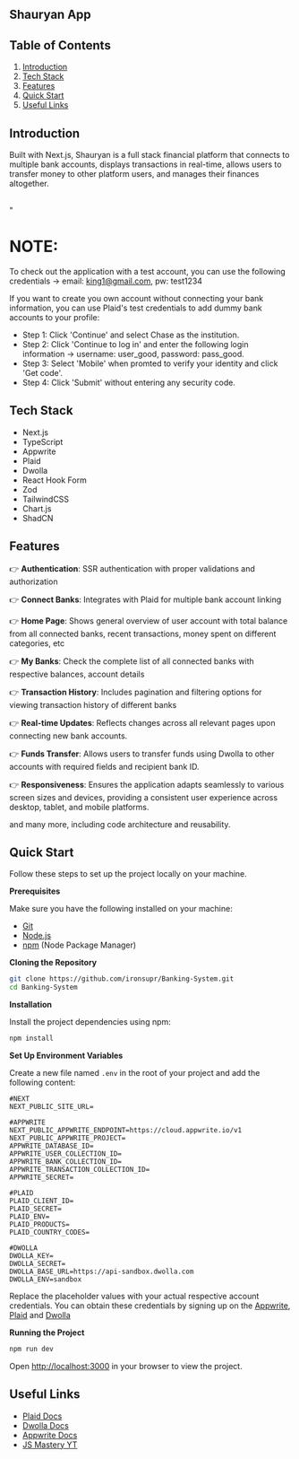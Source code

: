 ## Shauryan App

## <a name="table">Table of Contents</a>

1. [Introduction](#introduction)
2. [Tech Stack](#tech-stack)
3. [Features](#features)
4. [Quick Start](#quick-start)
5. [Useful Links](#useful-links)

## <a name="introduction">Introduction</a>

Built with Next.js, Shauryan is a full stack financial platform that connects to multiple bank accounts, displays transactions in real-time, allows users to transfer money to other platform users, and manages their finances altogether.

<!-- Active URL: [foti-banking-app.vercel.app](foti-banking-app.vercel.app) -->

<br/>
"
<!-- <img src='https://github.com/ironsupr/Banking-System/assets/67170897/b7af02ab-5383-45f9-bd11-d1b164a38240' width="800px"> -->

<br/>

# NOTE:

To check out the application with a test account, you can use the following credentials -> email: king1@gmail.com, pw: test1234

If you want to create you own account without connecting your bank information, you can use Plaid's test credentials to add dummy bank accounts to your profile: 
- Step 1: Click 'Continue' and select Chase as the institution.
- Step 2: Click 'Continue to log in' and enter the following login information -> username: user_good, password: pass_good. 
- Step 3: Select 'Mobile' when promted to verify your identity and click 'Get code'.
- Step 4: Click 'Submit' without entering any security code. 

## <a name="tech-stack">Tech Stack</a>

- Next.js
- TypeScript
- Appwrite
- Plaid
- Dwolla
- React Hook Form
- Zod
- TailwindCSS
- Chart.js
- ShadCN

## <a name="features">Features</a>

👉 **Authentication**: SSR authentication with proper validations and authorization

👉 **Connect Banks**: Integrates with Plaid for multiple bank account linking

👉 **Home Page**: Shows general overview of user account with total balance from all connected banks, recent transactions, money spent on different categories, etc

👉 **My Banks**: Check the complete list of all connected banks with respective balances, account details

👉 **Transaction History**: Includes pagination and filtering options for viewing transaction history of different banks

👉 **Real-time Updates**: Reflects changes across all relevant pages upon connecting new bank accounts.

👉 **Funds Transfer**: Allows users to transfer funds using Dwolla to other accounts with required fields and recipient bank ID.

👉 **Responsiveness**: Ensures the application adapts seamlessly to various screen sizes and devices, providing a consistent user experience across desktop, tablet, and mobile platforms.

and many more, including code architecture and reusability.

## <a name="quick-start">Quick Start</a>

Follow these steps to set up the project locally on your machine.

**Prerequisites**

Make sure you have the following installed on your machine:

- [Git](https://git-scm.com/)
- [Node.js](https://nodejs.org/en)
- [npm](https://www.npmjs.com/) (Node Package Manager)

**Cloning the Repository**

```bash
git clone https://github.com/ironsupr/Banking-System.git
cd Banking-System
```

**Installation**

Install the project dependencies using npm:

```bash
npm install
```

**Set Up Environment Variables**

Create a new file named `.env` in the root of your project and add the following content:

```env
#NEXT
NEXT_PUBLIC_SITE_URL=

#APPWRITE
NEXT_PUBLIC_APPWRITE_ENDPOINT=https://cloud.appwrite.io/v1
NEXT_PUBLIC_APPWRITE_PROJECT=
APPWRITE_DATABASE_ID=
APPWRITE_USER_COLLECTION_ID=
APPWRITE_BANK_COLLECTION_ID=
APPWRITE_TRANSACTION_COLLECTION_ID=
APPWRITE_SECRET=

#PLAID
PLAID_CLIENT_ID=
PLAID_SECRET=
PLAID_ENV=
PLAID_PRODUCTS=
PLAID_COUNTRY_CODES=

#DWOLLA
DWOLLA_KEY=
DWOLLA_SECRET=
DWOLLA_BASE_URL=https://api-sandbox.dwolla.com
DWOLLA_ENV=sandbox

```

Replace the placeholder values with your actual respective account credentials. You can obtain these credentials by signing up on the [Appwrite](https://appwrite.io/?utm_source=youtube&utm_content=reactnative&ref=JSmastery), [Plaid](https://plaid.com/) and [Dwolla](https://www.dwolla.com/)

**Running the Project**

```bash
npm run dev
```

Open [http://localhost:3000](http://localhost:3000) in your browser to view the project.

## <a name="useful-links">Useful Links

- [Plaid Docs](https://plaid.com/docs/quickstart/)
- [Dwolla Docs](https://developers.dwolla.com/docs)
- [Appwrite Docs](https://appwrite.io/docs)
- [JS Mastery YT](https://www.youtube.com/c/javascriptmastery)
